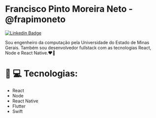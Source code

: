 # Francisco Pinto Moreira Neto - @frapimoneto

[![Linkedin Badge](https://img.shields.io/badge/-francisco--pinto-222222?style=flat-square&logo=Linkedin&logoColor=white&link=https://www.linkedin.com/in/francisco-pinto-moreira-neto-1b194619b/)](https://www.linkedin.com/in/francisco-pinto-moreira-neto-1b194619b/)

Sou engenheiro da computação pela Universidade do Estado de Minas Gerais. Também sou desenvolvedor fullstack com as tecnologias React, Node e React Native.❤🚀


# :hammer: :computer: Tecnologias:

- React </br>
- Node </br>
- React Native </br>
- Flutter </br>
- Swift </br>
